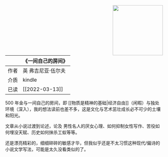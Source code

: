 <img src='https://picture-guan.oss-cn-hangzhou.aliyuncs.com/20220817011334.png' style='float:right ; width:160px;height:80 px'/>

|      | 《一间自己的房间》                                   |
|:-------|:---------------------------------------------|
|  作者    |      英 弗吉尼亚·伍尔夫                      |
|  介质    |   kindle                      |
|  已读    |      [[2022-03-13]]                |

500 年金与一间自己的房间，即 [[物质是精神的基础|经济自由]]（闲暇）与独处环境（深入），我的想法读前也差不多，这是文化与艺术茁壮成长必不可少的土壤和阳光。

文章从小说过渡到论述，论及 男性名人的厌女心理、如何抑制女性写作、苦役如何埋没天赋、历史如何抹杀工蚁等等。

还是漂亮精彩的，细细碎碎的敏感才华，但我似乎还是不太习惯这种现代/偏诗的小说文学写法，可能是太久没看类似的了。
